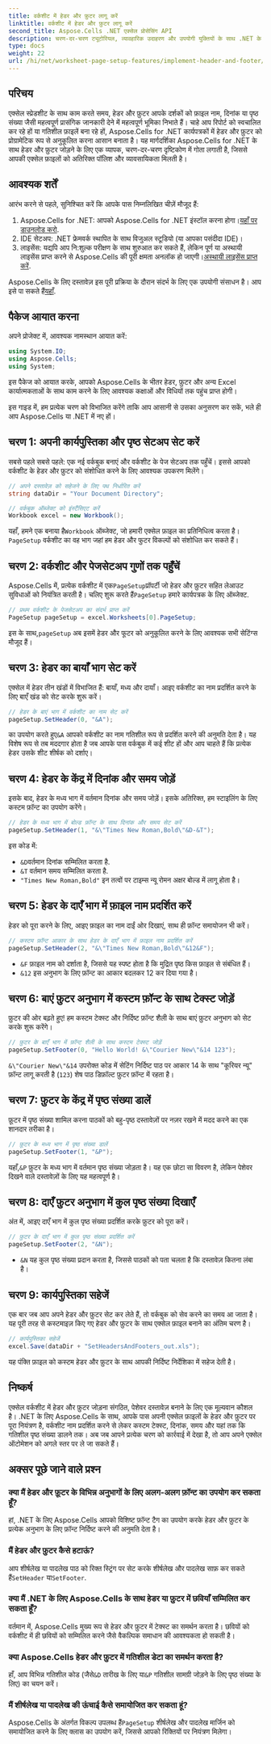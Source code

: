 ```yaml
---
title: वर्कशीट में हेडर और फ़ुटर लागू करें
linktitle: वर्कशीट में हेडर और फ़ुटर लागू करें
second_title: Aspose.Cells .NET एक्सेल प्रोसेसिंग API
description: चरण-दर-चरण ट्यूटोरियल, व्यावहारिक उदाहरण और उपयोगी युक्तियों के साथ .NET के लिए Aspose.Cells का उपयोग करके Excel वर्कशीट में हेडर और फ़ुटर सेट करना सीखें।
type: docs
weight: 22
url: /hi/net/worksheet-page-setup-features/implement-header-and-footer/
---
```

## परिचय

एक्सेल स्प्रेडशीट के साथ काम करते समय, हेडर और फ़ुटर आपके दर्शकों को फ़ाइल नाम, दिनांक या पृष्ठ संख्या जैसी महत्वपूर्ण प्रासंगिक जानकारी देने में महत्वपूर्ण भूमिका निभाते हैं। चाहे आप रिपोर्ट को स्वचालित कर रहे हों या गतिशील फ़ाइलें बना रहे हों, Aspose.Cells for .NET कार्यपत्रकों में हेडर और फ़ुटर को प्रोग्रामेटिक रूप से अनुकूलित करना आसान बनाता है। यह मार्गदर्शिका Aspose.Cells for .NET के साथ हेडर और फ़ुटर जोड़ने के लिए एक व्यापक, चरण-दर-चरण दृष्टिकोण में गोता लगाती है, जिससे आपकी एक्सेल फ़ाइलों को अतिरिक्त पॉलिश और व्यावसायिकता मिलती है।

## आवश्यक शर्तें

आरंभ करने से पहले, सुनिश्चित करें कि आपके पास निम्नलिखित चीज़ें मौजूद हैं:

1.  Aspose.Cells for .NET: आपको Aspose.Cells for .NET इंस्टॉल करना होगा।[यहाँ पर डाउनलोड करो](https://releases.aspose.com/cells/net/).
2. IDE सेटअप: .NET फ्रेमवर्क स्थापित के साथ विजुअल स्टूडियो (या आपका पसंदीदा IDE)।
3.  लाइसेंस: यद्यपि आप नि:शुल्क परीक्षण के साथ शुरुआत कर सकते हैं, लेकिन पूर्ण या अस्थायी लाइसेंस प्राप्त करने से Aspose.Cells की पूरी क्षमता अनलॉक हो जाएगी।[अस्थायी लाइसेंस प्राप्त करें](https://purchase.aspose.com/temporary-license/).

Aspose.Cells के लिए दस्तावेज़ इस पूरी प्रक्रिया के दौरान संदर्भ के लिए एक उपयोगी संसाधन है। आप इसे पा सकते हैं[यहाँ](https://reference.aspose.com/cells/net/).

## पैकेज आयात करना

अपने प्रोजेक्ट में, आवश्यक नामस्थान आयात करें:

```csharp
using System.IO;
using Aspose.Cells;
using System;
```

इस पैकेज को आयात करके, आपको Aspose.Cells के भीतर हेडर, फ़ुटर और अन्य Excel कार्यात्मकताओं के साथ काम करने के लिए आवश्यक कक्षाओं और विधियों तक पहुंच प्राप्त होगी।

इस गाइड में, हम प्रत्येक चरण को विभाजित करेंगे ताकि आप आसानी से उसका अनुसरण कर सकें, भले ही आप Aspose.Cells या .NET में नए हों।

## चरण 1: अपनी कार्यपुस्तिका और पृष्ठ सेटअप सेट करें

सबसे पहले सबसे पहले: एक नई वर्कबुक बनाएं और वर्कशीट के पेज सेटअप तक पहुँचें। इससे आपको वर्कशीट के हेडर और फ़ुटर को संशोधित करने के लिए आवश्यक उपकरण मिलेंगे।

```csharp
// अपने दस्तावेज़ को सहेजने के लिए पथ निर्धारित करें
string dataDir = "Your Document Directory";

// वर्कबुक ऑब्जेक्ट को इंस्टैंसिएट करें
Workbook excel = new Workbook();
```

 यहाँ, हमने एक बनाया है`Workbook` ऑब्जेक्ट, जो हमारी एक्सेल फ़ाइल का प्रतिनिधित्व करता है।`PageSetup` वर्कशीट का वह भाग जहां हम हेडर और फुटर विकल्पों को संशोधित कर सकते हैं।


## चरण 2: वर्कशीट और पेजसेटअप गुणों तक पहुँचें

 Aspose.Cells में, प्रत्येक वर्कशीट में एक`PageSetup`प्रॉपर्टी जो हेडर और फ़ुटर सहित लेआउट सुविधाओं को नियंत्रित करती है। चलिए शुरू करते हैं`PageSetup` हमारे कार्यपत्रक के लिए ऑब्जेक्ट.

```csharp
// प्रथम वर्कशीट के पेजसेटअप का संदर्भ प्राप्त करें
PageSetup pageSetup = excel.Worksheets[0].PageSetup;
```

 इस के साथ,`pageSetup` अब इसमें हेडर और फूटर को अनुकूलित करने के लिए आवश्यक सभी सेटिंग्स मौजूद हैं।


## चरण 3: हेडर का बायाँ भाग सेट करें

एक्सेल में हेडर तीन खंडों में विभाजित हैं: बायाँ, मध्य और दायाँ। आइए वर्कशीट का नाम प्रदर्शित करने के लिए बाएँ खंड को सेट करके शुरू करें।

```csharp
// हेडर के बाएं भाग में वर्कशीट का नाम सेट करें
pageSetup.SetHeader(0, "&A");
```

 का उपयोग करते हुए`&A` आपको वर्कशीट का नाम गतिशील रूप से प्रदर्शित करने की अनुमति देता है। यह विशेष रूप से तब मददगार होता है जब आपके पास वर्कबुक में कई शीट हों और आप चाहते हैं कि प्रत्येक हेडर उसके शीट शीर्षक को दर्शाए।


## चरण 4: हेडर के केंद्र में दिनांक और समय जोड़ें

इसके बाद, हेडर के मध्य भाग में वर्तमान दिनांक और समय जोड़ें। इसके अतिरिक्त, हम स्टाइलिंग के लिए कस्टम फ़ॉन्ट का उपयोग करेंगे।

```csharp
// हेडर के मध्य भाग में बोल्ड फ़ॉन्ट के साथ दिनांक और समय सेट करें
pageSetup.SetHeader(1, "&\"Times New Roman,Bold\"&D-&T");
```

इस कोड में:
- `&D`वर्तमान दिनांक सम्मिलित करता है.
- `&T` वर्तमान समय सम्मिलित करता है.
- `"Times New Roman,Bold"` इन तत्वों पर टाइम्स न्यू रोमन अक्षर बोल्ड में लागू होता है।


## चरण 5: हेडर के दाएँ भाग में फ़ाइल नाम प्रदर्शित करें

हेडर को पूरा करने के लिए, आइए फ़ाइल का नाम दाईं ओर दिखाएं, साथ ही फ़ॉन्ट समायोजन भी करें।

```csharp
// कस्टम फ़ॉन्ट आकार के साथ हेडर के दाएँ भाग में फ़ाइल नाम प्रदर्शित करें
pageSetup.SetHeader(2, "&\"Times New Roman,Bold\"&12&F");
```

- `&F` फ़ाइल नाम को दर्शाता है, जिससे यह स्पष्ट होता है कि मुद्रित पृष्ठ किस फ़ाइल से संबंधित हैं।
- `&12` इस अनुभाग के लिए फ़ॉन्ट का आकार बदलकर 12 कर दिया गया है।


## चरण 6: बाएं फ़ुटर अनुभाग में कस्टम फ़ॉन्ट के साथ टेक्स्ट जोड़ें

फ़ुटर की ओर बढ़ते हुए! हम कस्टम टेक्स्ट और निर्दिष्ट फ़ॉन्ट शैली के साथ बाएं फ़ुटर अनुभाग को सेट करके शुरू करेंगे।

```csharp
// फ़ुटर के बाएँ भाग में फ़ॉन्ट शैली के साथ कस्टम टेक्स्ट जोड़ें
pageSetup.SetFooter(0, "Hello World! &\"Courier New\"&14 123");
```

`&\"Courier New\"&14` उपरोक्त कोड में सेटिंग निर्दिष्ट पाठ पर आकार 14 के साथ "कूरियर न्यू" फ़ॉन्ट लागू करती है (`123`) शेष पाठ डिफ़ॉल्ट फ़ुटर फ़ॉन्ट में रहता है।


## चरण 7: फ़ुटर के केंद्र में पृष्ठ संख्या डालें

फ़ूटर में पृष्ठ संख्या शामिल करना पाठकों को बहु-पृष्ठ दस्तावेज़ों पर नज़र रखने में मदद करने का एक शानदार तरीका है।

```csharp
// फ़ूटर के मध्य भाग में पृष्ठ संख्या डालें
pageSetup.SetFooter(1, "&P");
```

 यहाँ,`&P` फ़ुटर के मध्य भाग में वर्तमान पृष्ठ संख्या जोड़ता है। यह एक छोटा सा विवरण है, लेकिन पेशेवर दिखने वाले दस्तावेज़ों के लिए यह महत्वपूर्ण है।


## चरण 8: दाएँ फ़ुटर अनुभाग में कुल पृष्ठ संख्या दिखाएँ

अंत में, आइए दाएँ भाग में कुल पृष्ठ संख्या प्रदर्शित करके फ़ुटर को पूरा करें।

```csharp
// फ़ुटर के दाएँ भाग में कुल पृष्ठ संख्या प्रदर्शित करें
pageSetup.SetFooter(2, "&N");
```

- `&N` यह कुल पृष्ठ संख्या प्रदान करता है, जिससे पाठकों को पता चलता है कि दस्तावेज़ कितना लंबा है।


## चरण 9: कार्यपुस्तिका सहेजें

एक बार जब आप अपने हेडर और फ़ुटर सेट कर लेते हैं, तो वर्कबुक को सेव करने का समय आ जाता है। यह पूरी तरह से कस्टमाइज़ किए गए हेडर और फ़ुटर के साथ एक्सेल फ़ाइल बनाने का अंतिम चरण है।

```csharp
// कार्यपुस्तिका सहेजें
excel.Save(dataDir + "SetHeadersAndFooters_out.xls");
```

यह पंक्ति फ़ाइल को कस्टम हेडर और फ़ुटर के साथ आपकी निर्दिष्ट निर्देशिका में सहेज देती है।


## निष्कर्ष

एक्सेल वर्कशीट में हेडर और फ़ुटर जोड़ना संगठित, पेशेवर दस्तावेज़ बनाने के लिए एक मूल्यवान कौशल है। .NET के लिए Aspose.Cells के साथ, आपके पास अपनी एक्सेल फ़ाइलों के हेडर और फ़ुटर पर पूरा नियंत्रण है, वर्कशीट नाम प्रदर्शित करने से लेकर कस्टम टेक्स्ट, दिनांक, समय और यहां तक कि गतिशील पृष्ठ संख्या डालने तक। अब जब आपने प्रत्येक चरण को कार्रवाई में देखा है, तो आप अपने एक्सेल ऑटोमेशन को अगले स्तर पर ले जा सकते हैं।

## अक्सर पूछे जाने वाले प्रश्न

### क्या मैं हेडर और फ़ूटर के विभिन्न अनुभागों के लिए अलग-अलग फ़ॉन्ट का उपयोग कर सकता हूँ?  
हां, .NET के लिए Aspose.Cells आपको विशिष्ट फ़ॉन्ट टैग का उपयोग करके हेडर और फ़ुटर के प्रत्येक अनुभाग के लिए फ़ॉन्ट निर्दिष्ट करने की अनुमति देता है।

### मैं हेडर और फ़ुटर कैसे हटाऊं?  
 आप शीर्षलेख या पादलेख पाठ को रिक्त स्ट्रिंग पर सेट करके शीर्षलेख और पादलेख साफ़ कर सकते हैं`SetHeader` या`SetFooter`.

### क्या मैं .NET के लिए Aspose.Cells के साथ हेडर या फ़ुटर में छवियाँ सम्मिलित कर सकता हूँ?  
वर्तमान में, Aspose.Cells मुख्य रूप से हेडर और फ़ुटर में टेक्स्ट का समर्थन करता है। छवियों को वर्कशीट में ही छवियों को सम्मिलित करने जैसे वैकल्पिक समाधान की आवश्यकता हो सकती है।

### क्या Aspose.Cells हेडर और फ़ुटर में गतिशील डेटा का समर्थन करता है?  
 हाँ, आप विभिन्न गतिशील कोड (जैसे`&D` तारीख के लिए या`&P` गतिशील सामग्री जोड़ने के लिए पृष्ठ संख्या के लिए) का चयन करें।

### मैं शीर्षलेख या पादलेख की ऊंचाई कैसे समायोजित कर सकता हूं?  
 Aspose.Cells के अंतर्गत विकल्प उपलब्ध हैं`PageSetup` शीर्षलेख और पादलेख मार्जिन को समायोजित करने के लिए क्लास का उपयोग करें, जिससे आपको रिक्तियों पर नियंत्रण मिलेगा।